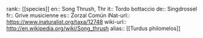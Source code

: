 

rank:: [[species]]
en:: Song Thrush, Thr
it:: Tordo bottaccio
de:: Singdrossel
fr:: Grive musicienne
es:: Zorzal Común
iNat-url:: https://www.inaturalist.org/taxa/12748
wiki-url:: http://en.wikipedia.org/wiki/Song_thrush
alias:: [[Turdus philomelos]]